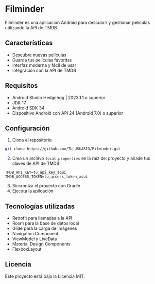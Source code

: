 # Filminder

Filminder es una aplicación Android para descubrir y gestionar películas utilizando la API de TMDB.

## Características

- Descubre nuevas películas
- Guarda tus películas favoritas
- Interfaz moderna y fácil de usar
- Integración con la API de TMDB

## Requisitos

- Android Studio Hedgehog | 2023.1.1 o superior
- JDK 17
- Android SDK 34
- Dispositivo Android con API 24 (Android 7.0) o superior

## Configuración

1. Clona el repositorio:
```bash
git clone https://github.com/TU_USUARIO/Filminder.git
```

2. Crea un archivo `local.properties` en la raíz del proyecto y añade tus claves de API de TMDB:
```properties
TMDB_API_KEY=tu_api_key_aquí
TMDB_ACCESS_TOKEN=tu_access_token_aquí
```

3. Sincroniza el proyecto con Gradle
4. Ejecuta la aplicación

## Tecnologías utilizadas

- Retrofit para llamadas a la API
- Room para la base de datos local
- Glide para la carga de imágenes
- Navigation Component
- ViewModel y LiveData
- Material Design Components
- FlexboxLayout

## Licencia

Este proyecto está bajo la Licencia MIT. 